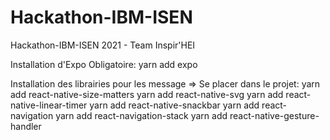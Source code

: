 # Hackathon-IBM-ISEN
Hackathon-IBM-ISEN 2021 - Team Inspir'HEI

Installation d'Expo Obligatoire:
    yarn add expo

Installation des librairies pour les message => Se placer dans le projet:
    yarn add react-native-size-matters
    yarn add react-native-svg
    yarn add react-native-linear-timer
    yarn add react-native-snackbar
    yarn add react-navigation
    yarn add react-navigation-stack
    yarn add react-native-gesture-handler
